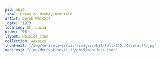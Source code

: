 ```yaml
---
pid: obj9
label: Dream on Monkey Mountain
artist: Derek Walcott
_date: '1970'
location: St. Lucia
order: '08'
layout: waxpics_item
collection: waxpics
thumbnail: "/img/derivatives/iiif/images/obj9/full/250,/0/default.jpg"
manifest: "/img/derivatives/iiif/obj9/manifest.json"
---
```

